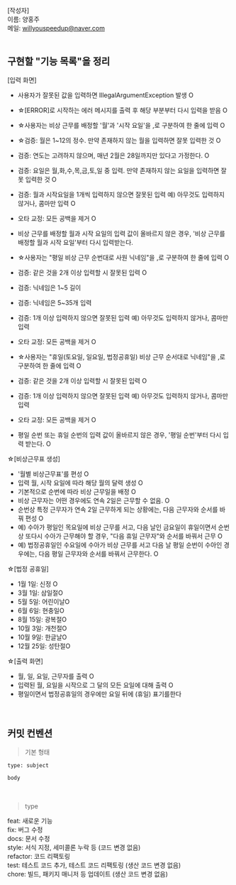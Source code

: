 [작성자]　   
이름: 양홍주   
메일: willyouspeedup@naver.com　   
　   

## 구현할 "기능 목록"을 정리

[입력 화면]
- 사용자가 잘못된 값을 입력하면 IllegalArgumentException 발생 O
- ☆[ERROR]로 시작하는 에러 메시지를 출력 후 해당 부분부터 다시 입력을 받음 O

  

- ☆사용자는 비상 근무를 배정할 '월'과 '시작 요일'을 ,로 구분하여 한 줄에 입력 O
- ☆검증: 월은 1~12의 정수. 만약 존재하지 않는 월을 입력하면 잘못 입력한 것 O
- 검증: 연도는 고려하지 않으며, 매년 2월은 28일까지만 있다고 가정한다. O
- 검증: 요일은 월,화,수,목,금,토,일 중 입력. 만약 존재하지 않는 요일을 입력하면 잘못 입력한 것 O
- 검증: 월과 시작요일을 1개씩 입력하지 않으면 잘못된 입력 예) 아무것도 입력하지 않거나, 콤마만 입력 O
- 오타 교정: 모든 공백을 제거 O
- 비상 근무를 배정할 월과 시작 요일의 입력 값이 올바르지 않은 경우, '비상 근무를 배정할 월과 시작 요일'부터 다시 입력받는다.

- ☆사용자는 "평일 비상 근무 순번대로 사원 닉네임"을 ,로 구분하여 한 줄에 입력  O
- 검증: 같은 것을 2개 이상 입력할 시 잘못된 입력  O
- 검증: 닉네임은 1~5 길이
- 검증: 닉네임은 5~35개 입력
- 검증: 1개 이상 입력하지 않으면 잘못된 입력 예) 아무것도 입력하지 않거나, 콤마만 입력
- 오타 교정: 모든 공백을 제거 O

- ☆사용자는 "휴일(토요일, 일요일, 법정공휴일) 비상 근무 순서대로 닉네임"을 ,로 구분하여 한 줄에 입력 O
- 검증: 같은 것을 2개 이상 입력할 시 잘못된 입력 O
- 검증: 1개 이상 입력하지 않으면 잘못된 입력 예) 아무것도 입력하지 않거나, 콤마만 입력
- 오타 교정: 모든 공백을 제거 O
- 평일 순번 또는 휴일 순번의 입력 값이 올바르지 않은 경우, '평일 순번'부터 다시 입력 받는다. O


☆[비상근무표 생성]
- '월별 비상근무표'를 편성 O
- 입력 월, 시작 요일에 따라 해당 월의 달력 생성 O 
- 기본적으로 순번에 따라 비상 근무일을 배정  O
- 비상 근무자는 어떤 경우에도 연속 2일은 근무할 수 없음.  O
- 순번상 특정 근무자가 연속 2일 근무하게 되는 상황에는, 다음 근무자와 순서를 바꿔 편성  O
- 예) 수아가 평일인 목요일에 비상 근무를 서고, 다음 날인 금요일이 휴일이면서 순번상 또다시 수아가 근무해야 할 경우, "다음 휴일 근무자"와 순서를 바꿔서 근무  O
- 예) 법정공휴일인 수요일에 수아가 비상 근무를 서고 다음 날 평일 순번이 수아인 경우에는, 다음 평일 근무자와 순서를 바꿔서 근무한다.  O

☆[법정 공휴일]
- 1월 1일: 신정 O
- 3월 1일: 삼일절O
- 5월 5일: 어린이날O
- 6월 6일: 현충일O
- 8월 15일: 광복절O
- 10월 3일: 개천절O
- 10월 9일: 한글날O
- 12월 25일: 성탄절O


☆[출력 화면]
- 월, 일, 요일, 근무자를 출력  O
- 입력된 월, 요일을 시작으로 그 달의 모든 요일에 대해 출력  O
- 평일이면서 법정공휴일의 경우에만 요일 뒤에 (휴일) 표기를한다 

　   
## 커밋 컨벤션

> 기본 형태
~~~
type: subject

body
~~~
　   
> type

feat: 새로운 기능　   
fix: 버그 수정　   
docs: 문서 수정　   
style: 서식 지정, 세미콜론 누락 등 (코드 변경 없음)　   
refactor: 코드 리팩토링　   
test: 테스트 코드 추가, 테스트 코드 리팩토링 (생산 코드 변경 없음)　   
chore: 빌드, 패키지 매니저 등 업데이트  (생산 코드 변경 없음)　   
　   
